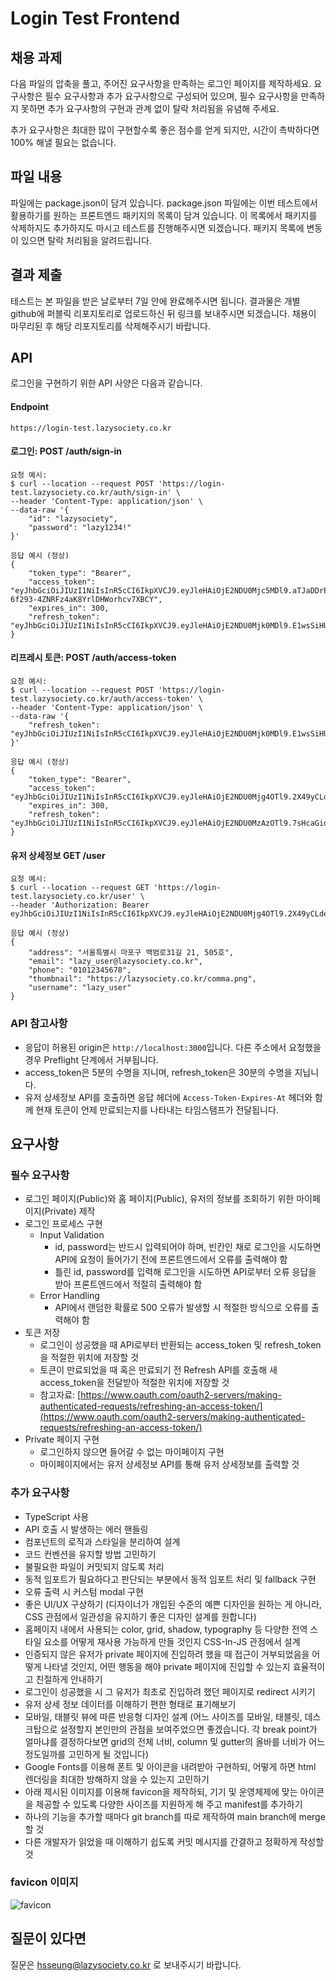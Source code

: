 # Login Test Frontend

## 채용 과제

다음 파일의 압축을 풀고, 주어진 요구사항을 만족하는 로그인 페이지를 제작하세요. 요구사항은 필수 요구사항과 추가 요구사항으로 구성되어 있으며, 필수 요구사항을 만족하지 못하면 추가 요구사항의 구현과 관계 없이 탈락 처리됨을 유념해 주세요.

추가 요구사항은 최대한 많이 구현할수록 좋은 점수를 얻게 되지만, 시간이 촉박하다면 100% 해낼 필요는 없습니다.

## 파일 내용

파일에는 package.json이 담겨 있습니다. package.json 파일에는 이번 테스트에서 활용하기를 원하는 프론트엔드 패키지의 목록이 담겨 있습니다. 이 목록에서 패키지를 삭제하지도 추가하지도 마시고 테스트를 진행해주시면 되겠습니다. 패키지 목록에 변동이 있으면 탈락 처리됨을 알려드립니다.

## 결과 제출

테스트는 본 파일을 받은 날로부터 7일 안에 완료해주시면 됩니다. 결과물은 개별 github에 퍼블릭 리포지토리로 업로드하신 뒤 링크를 보내주시면 되겠습니다. 채용이 마무리된 후 해당 리포지토리를 삭제해주시기 바랍니다.

## API

로그인을 구현하기 위한 API 사양은 다음과 같습니다.

#### Endpoint

```
https://login-test.lazysociety.co.kr
```

#### 로그인: POST /auth/sign-in

```
요청 예시:
$ curl --location --request POST 'https://login-test.lazysociety.co.kr/auth/sign-in' \
--header 'Content-Type: application/json' \
--data-raw '{
    "id": "lazysociety",
    "password": "lazy1234!"
}'

응답 예시 (정상)
{
    "token_type": "Bearer",
    "access_token": "eyJhbGciOiJIUzI1NiIsInR5cCI6IkpXVCJ9.eyJleHAiOjE2NDU0Mjc5MDl9.aTJaDDrPu2-6f293-4ZNRFz4aK8YrlDHWorhcv7XBCY",
    "expires_in": 300,
    "refresh_token": "eyJhbGciOiJIUzI1NiIsInR5cCI6IkpXVCJ9.eyJleHAiOjE2NDU0Mjk0MDl9.E1wsSiHU6npPhokThcuskMKxaNXNntka8keYnmC3jXc"
}
```

#### 리프레시 토큰: POST /auth/access-token

```
요청 예시:
$ curl --location --request POST 'https://login-test.lazysociety.co.kr/auth/access-token' \
--header 'Content-Type: application/json' \
--data-raw '{
    "refresh_token": "eyJhbGciOiJIUzI1NiIsInR5cCI6IkpXVCJ9.eyJleHAiOjE2NDU0Mjk0MDl9.E1wsSiHU6npPhokThcuskMKxaNXNntka8keYnmC3jXc"
}'

응답 예시 (정상)
{
    "token_type": "Bearer",
    "access_token": "eyJhbGciOiJIUzI1NiIsInR5cCI6IkpXVCJ9.eyJleHAiOjE2NDU0Mjg4OTl9.2X49yCLdejiQDwxRAsDCzsNhiKlNKFLdXP0K69HyEqI",
    "expires_in": 300,
    "refresh_token": "eyJhbGciOiJIUzI1NiIsInR5cCI6IkpXVCJ9.eyJleHAiOjE2NDU0MzAzOTl9.7sHcaGidByP0lsyFyJS5O3JTwmY6__rStnxxHjlwcSw"
}
```

#### 유저 상세정보 GET /user

```
요청 예시:
$ curl --location --request GET 'https://login-test.lazysociety.co.kr/user' \
--header 'Authorization: Bearer eyJhbGciOiJIUzI1NiIsInR5cCI6IkpXVCJ9.eyJleHAiOjE2NDU0Mjg4OTl9.2X49yCLdejiQDwxRAsDCzsNhiKlNKFLdXP0K69HyEqI'

응답 예시 (정상)
{
    "address": "서울특별시 마포구 백범로31길 21, 505호",
    "email": "lazy_user@lazysociety.co.kr",
    "phone": "01012345678",
    "thumbnail": "https://lazysociety.co.kr/comma.png",
    "username": "lazy_user"
}
```

### API 참고사항

- 응답이 허용된 origin은 `http://localhost:3000`입니다. 다른 주소에서 요청했을 경우 Preflight 단계에서 거부됩니다.
- access_token은 5분의 수명을 지니며, refresh_token은 30분의 수명을 지닙니다.
- 유저 상세정보 API를 호출하면 응답 헤더에 `Access-Token-Expires-At` 헤더와 함께 현재 토큰이 언제 만료되는지를 나타내는 타임스탬프가 전달됩니다.

## 요구사항

### 필수 요구사항

- 로그인 페이지(Public)와 홈 페이지(Public), 유저의 정보를 조회하기 위한 마이페이지(Private) 제작
- 로그인 프로세스 구현
  - Input Validation
    - id, password는 반드시 입력되어야 하며, 빈칸인 채로 로그인을 시도하면 API에 요청이 들어가기 전에 프론트엔드에서 오류를 출력해야 함
    - 틀린 id, password를 입력해 로그인을 시도하면 API로부터 오류 응답을 받아 프론트엔드에서 적절히 출력해야 함
  - Error Handling
    - API에서 랜덤한 확률로 500 오류가 발생할 시 적절한 방식으로 오류를 출력해야 함
- 토큰 저장
  - 로그인이 성공했을 때 API로부터 반환되는 access_token 및 refresh_token을 적절한 위치에 저장할 것
  - 토큰이 만료되었을 때 혹은 만료되기 전 Refresh API를 호출해 새 access_token을 전달받아 적절한 위치에 저장할 것
  - 참고자료: [https://www.oauth.com/oauth2-servers/making-authenticated-requests/refreshing-an-access-token/](https://www.oauth.com/oauth2-servers/making-authenticated-requests/refreshing-an-access-token/)
- Private 페이지 구현
  - 로그인하지 않으면 들어갈 수 없는 마이페이지 구현
  - 마이페이지에서는 유저 상세정보 API를 통해 유저 상세정보를 출력할 것

### 추가 요구사항

- TypeScript 사용
- API 호출 시 발생하는 에러 핸들링
- 컴포넌트의 로직과 스타일을 분리하여 설계
- 코드 컨벤션을 유지할 방법 고민하기
- 불필요한 파일이 커밋되지 않도록 처리
- 동적 임포트가 필요하다고 판단되는 부분에서 동적 임포트 처리 및 fallback 구현
- 오류 출력 시 커스텀 modal 구현
- 좋은 UI/UX 구상하기 (디자이너가 개입된 수준의 예쁜 디자인을 원하는 게 아니라, CSS 관점에서 일관성을 유지하기 좋은 디자인 설계를 원합니다)
- 홈페이지 내에서 사용되는 color, grid, shadow, typography 등 다양한 전역 스타일 요소를 어떻게 재사용 가능하게 만들 것인지 CSS-In-JS 관점에서 설계
- 인증되지 않은 유저가 private 페이지에 진입하려 했을 때 접근이 거부되었음을 어떻게 나타낼 것인지, 어떤 행동을 해야 private 페이지에 진입할 수 있는지 효율적이고 친절하게 안내하기
- 로그인이 성공했을 시 그 유저가 최초로 진입하려 했던 페이지로 redirect 시키기
- 유저 상세 정보 데이터를 이해하기 편한 형태로 표기해보기
- 모바일, 태블릿 뷰에 따른 반응형 디자인 설계 (어느 사이즈를 모바일, 태블릿, 데스크탑으로 설정할지 본인만의 관점을 보여주었으면 좋겠습니다. 각 break point가 얼마냐를 결정하다보면 grid의 전체 너비, column 및 gutter의 올바를 너비가 어느정도일까를 고민하게 될 것입니다)
- Google Fonts를 이용해 폰트 및 아이콘을 내려받아 구현하되, 어떻게 하면 html 렌더링을 최대한 방해하지 않을 수 있는지 고민하기
- 아래 제시된 이미지를 이용해 favicon을 제작하되, 기기 및 운영체제에 맞는 아이콘을 제공할 수 있도록 다양한 사이즈를 지원하게 해 주고 manifest를 추가하기
- 하나의 기능을 추가할 때마다 git branch를 따로 제작하여 main branch에 merge할 것
- 다른 개발자가 읽었을 때 이해하기 쉽도록 커밋 메시지를 간결하고 정확하게 작성할 것

### favicon 이미지

![favicon](https://lazysociety.co.kr/comma.png)

## 질문이 있다면

질문은 hsseung@lazysociety.co.kr 로 보내주시기 바랍니다.
